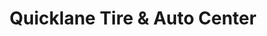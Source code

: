 ---
title: "Quicklane Tire & Auto Center"
url: /wayne/quicklane-tire-and-auto-center/
shop: car repair
---